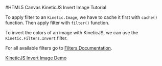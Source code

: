
#HTML5 Canvas KineticJS Invert Image Tutorial

To apply filter to an `Kinetic.Image`, we have to cache it first with `cache()` function. Then apply filter with `filter()` function.

To invert the colors of an image with KineticJS, we can use the
`Kinetic.Filters.Invert` filter.

For all available filters go to [Filters Documentation](http://lavrton.github.io/KineticJS/api/Kinetic.Filters.html).

<a class="jsbin-embed" href="http://jsbin.com/hahuvi/1/embed?js,output">KineticJS Invert Image Demo</a><script src="http://static.jsbin.com/js/embed.js"></script>